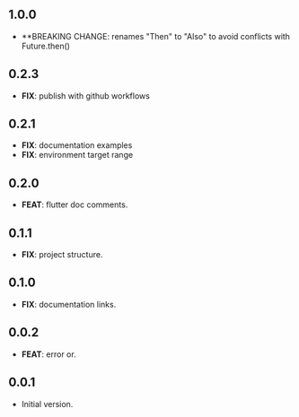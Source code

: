 ## 1.0.0

- \*\*BREAKING CHANGE: renames "Then" to "Also" to avoid conflicts with Future.then()

## 0.2.3

- **FIX**: publish with github workflows

## 0.2.1

- **FIX**: documentation examples
- **FIX**: environment target range

## 0.2.0

- **FEAT**: flutter doc comments.

## 0.1.1

- **FIX**: project structure.

## 0.1.0

- **FIX**: documentation links.

## 0.0.2

- **FEAT**: error or.

## 0.0.1

- Initial version.
